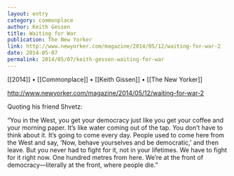 ```yaml
---
layout: entry
category: commonplace
author: Keith Gessen
title: Waiting for War
publication: The New Yorker
link: http://www.newyorker.com/magazine/2014/05/12/waiting-for-war-2
date: 2014-05-07
permalink: 2014/05/07/keith-gessen-waiting-for-war
---
```


[[2014]] • [[Commonplace]] • [[Keith Gissen]] • [[The New Yorker]]

http://www.newyorker.com/magazine/2014/05/12/waiting-for-war-2

Quoting his friend Shvetz:

“You in the West, you get your democracy just like you get your coffee and your morning paper. It’s like water coming out of the tap. You don’t have to think about it. It’s going to come every day. People used to come here from the West and say, ‘Now, behave yourselves and be democratic,’ and then leave. But you never had to fight for it, not in your lifetimes. We have to fight for it right now. One hundred metres from here. We’re at the front of democracy—literally at the front, where people die.”
